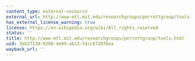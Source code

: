 ```yaml
---
content_type: external-resource
external_url: http://www-mtl.mit.edu/researchgroups/perrottgroup/tools.html
has_external_license_warning: true
license: https://en.wikipedia.org/wiki/All_rights_reserved
status: ''
title: http://www-mtl.mit.edu/researchgroups/perrottgroup/tools.html
uid: 3eb27130-9298-4e9d-ab13-54cc6728f6ea
wayback_url: ''
---
```

